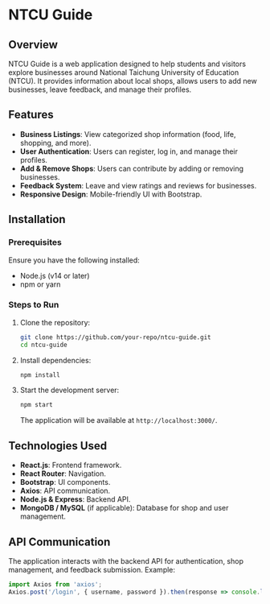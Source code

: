 # NTCU Guide

## Overview

NTCU Guide is a web application designed to help students and visitors explore businesses around National Taichung University of Education (NTCU). It provides information about local shops, allows users to add new businesses, leave feedback, and manage their profiles.

## Features

- **Business Listings**: View categorized shop information (food, life, shopping, and more).
- **User Authentication**: Users can register, log in, and manage their profiles.
- **Add & Remove Shops**: Users can contribute by adding or removing businesses.
- **Feedback System**: Leave and view ratings and reviews for businesses.
- **Responsive Design**: Mobile-friendly UI with Bootstrap.

## Installation

### Prerequisites

Ensure you have the following installed:

- Node.js (v14 or later)
- npm or yarn

### Steps to Run

1. Clone the repository:
   ```sh
   git clone https://github.com/your-repo/ntcu-guide.git
   cd ntcu-guide
   ```
2. Install dependencies:
   ```sh
   npm install
   ```
3. Start the development server:
   ```sh
   npm start
   ```
   The application will be available at `http://localhost:3000/`.

## Technologies Used

- **React.js**: Frontend framework.
- **React Router**: Navigation.
- **Bootstrap**: UI components.
- **Axios**: API communication.
- **Node.js & Express**: Backend API.
- **MongoDB / MySQL** (if applicable): Database for shop and user management.

## API Communication

The application interacts with the backend API for authentication, shop management, and feedback submission. Example:

```js
import Axios from 'axios';
Axios.post('/login', { username, password }).then(response => console.log(response.data));
```
